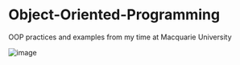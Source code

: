 # Object-Oriented-Programming
OOP practices and examples from my time at Macquarie University


![image](https://i.ibb.co/fFsDj40/OOP.png)
